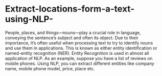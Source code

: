 # Extract-locations-form-a-text-using-NLP-
People, places, and things—nouns—play a crucial role in language, conveying the sentence’s subject and often its object. Due to their importance, it’s often useful when processing text to try to identify nouns and use them in applications. This is known as either entity identification or named-entity recognition (NER).    Entity Recognition is used in almost all application of NLP. As an example, suppose you have a list of reviews on mobile phones. Using NLP, you can extract different entities like company name, mobile phone model, price, place etc.
